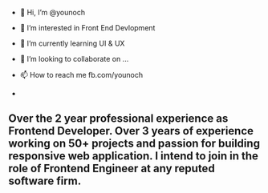 - 👋 Hi, I’m @younoch
- 👀 I’m interested in Front End Devlopment
- 🌱 I’m currently learning UI & UX
- 💞️ I’m looking to collaborate on ...
- 📫 How to reach me fb.com/younoch

-
Over the 2 year professional experience as Frontend Developer. Over 3 years of experience working on 50+ projects and passion for building responsive web application. I intend to join in the role of Frontend Engineer at any reputed software firm.
-
